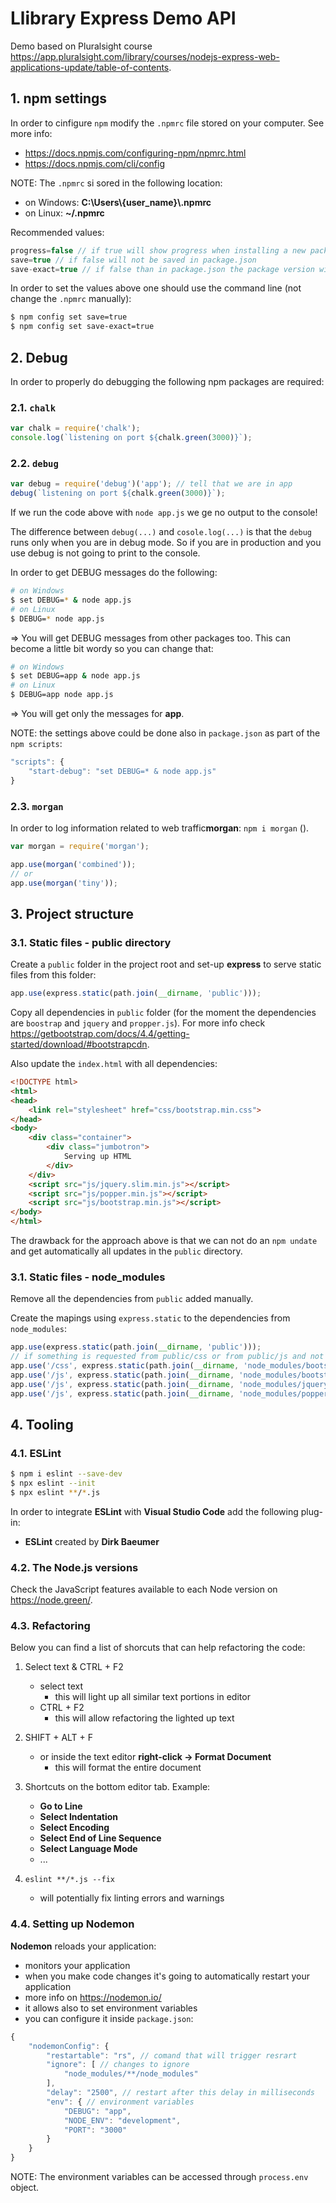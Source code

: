 # Llibrary Express Demo API

Demo based on Pluralsight course https://app.pluralsight.com/library/courses/nodejs-express-web-applications-update/table-of-contents.

## 1. npm settings

In order to cinfigure `npm` modify the `.npmrc` file stored on your computer. See more info:
- https://docs.npmjs.com/configuring-npm/npmrc.html
- https://docs.npmjs.com/cli/config

NOTE: The `.npmrc` si sored in the following location:
- on Windows: **C:\\Users\\{user_name}\\.npmrc**
- on Linux: **~/.npmrc**

Recommended values:
```javascript
progress=false // if true will show progress when installing a new package
save=true // if false will not be saved in package.json
save-exact=true // if false than in package.json the package version will contain a ^
```

In order to set the values above one should use the command line (not change the `.npmrc` manually):
```bash
$ npm config set save=true
$ npm config set save-exact=true
```

## 2. Debug

In order to properly do debugging the following npm packages are required:

### 2.1. `chalk`
```javascript
var chalk = require('chalk');
console.log(`listening on port ${chalk.green(3000)}`);
```

### 2.2. `debug`
```javascript
var debug = require('debug')('app'); // tell that we are in app
debug(`listening on port ${chalk.green(3000)}`);
```
If we run the code above with `node app.js` we ge no output to the console!

The difference between `debug(...)` and `cosole.log(...)` is that the `debug` runs only when you are in debug mode. So if you are in production and you use debug is not going to print to the console.

In order to get DEBUG messages do the following:
```bash
# on Windows
$ set DEBUG=* & node app.js
# on Linux
$ DEBUG=* node app.js
```

=> You will get DEBUG messages from other packages too. This can become a little bit wordy so you can change that:
```bash
# on Windows
$ set DEBUG=app & node app.js
# on Linux
$ DEBUG=app node app.js
```
=> You will get only the messages for **app**.

NOTE: the settings above could be done also in `package.json` as part of the `npm scripts`:
```javascript
"scripts": {
    "start-debug": "set DEBUG=* & node app.js"
}
```

### 2.3. `morgan`

In order to log information related to web traffic**morgan**: `npm i morgan` ().

```javascript
var morgan = require('morgan');

app.use(morgan('combined'));
// or
app.use(morgan('tiny'));
```

## 3. Project structure

### 3.1. Static files - public directory

Create a `public` folder in the project root and set-up **express** to serve static files from this folder:
```javascript
app.use(express.static(path.join(__dirname, 'public')));
```

Copy all dependencies in `public` folder (for the moment the dependencies are `boostrap` and `jquery` and `propper.js`). For more info check https://getbootstrap.com/docs/4.4/getting-started/download/#bootstrapcdn.

Also update the `index.html` with all dependencies:
```html
<!DOCTYPE html>
<html>
<head>
    <link rel="stylesheet" href="css/bootstrap.min.css">
</head>
<body>
    <div class="container">
        <div class="jumbotron">
            Serving up HTML
        </div>
    </div>
    <script src="js/jquery.slim.min.js"></script>
    <script src="js/popper.min.js"></script>
    <script src="js/bootstrap.min.js"></script>
</body>
</html>
```

The drawback for the approach above is that we can not do an `npm undate` and get automatically all updates in the `public` directory.

### 3.1. Static files - node_modules
Remove all the dependencies from `public` added manually.

Create the mapings using `express.static` to the dependencies from `node_modules`:
```javascript
app.use(express.static(path.join(__dirname, 'public')));
// if something is requested from public/css or from public/js and not found than look into the mappings below
app.use('/css', express.static(path.join(__dirname, 'node_modules/bootstrap/dist/css')));
app.use('/js', express.static(path.join(__dirname, 'node_modules/bootstrap/dist/js')));
app.use('/js', express.static(path.join(__dirname, 'node_modules/jquery/dist')));
app.use('/js', express.static(path.join(__dirname, 'node_modules/popper.js/dist/umd')));
```

## 4. Tooling

### 4.1. ESLint

```bash
$ npm i eslint --save-dev
$ npx eslint --init
$ npx eslint **/*.js
```

In order to integrate **ESLint** with **Visual Studio Code** add the following plug-in:
- **ESLint** created by **Dirk Baeumer**


### 4.2. The Node.js versions

Check the JavaScript features available to each Node version on https://node.green/.

### 4.3. Refactoring

Below you can find a list of shorcuts that can help refactoring the code:

1. Select text & CTRL + F2
    - select text
        - this will light up all similar text portions in editor
    - CTRL + F2
        - this will allow refactoring the lighted up text

2. SHIFT + ALT + F
    - or inside the text editor **right-click -> Format Document**
        - this will format the entire document

3. Shortcuts on the bottom editor tab. Example:
    - **Go to Line**
    - **Select Indentation**
    - **Select Encoding**
    - **Select End of Line Sequence**
    - **Select Language Mode**
    - ...

4. `eslint **/*.js --fix`
    - will potentially fix linting errors and warnings

### 4.4. Setting up Nodemon

**Nodemon** reloads your application:
- monitors your application
- when you make code changes it's going to automatically restart your application
- more info on https://nodemon.io/
- it allows also to set environment variables
- you can configure it inside `package.json`:
```javascript
{
    "nodemonConfig": {
        "restartable": "rs", // comand that will trigger resrart
        "ignore": [ // changes to ignore
            "node_modules/**/node_modules"
        ],
        "delay": "2500", // restart after this delay in milliseconds
        "env": { // environment variables
            "DEBUG": "app",
            "NODE_ENV": "development",
            "PORT": "3000"
        }
    }
}
```
NOTE: The environment variables can be accessed through `process.env` object.

